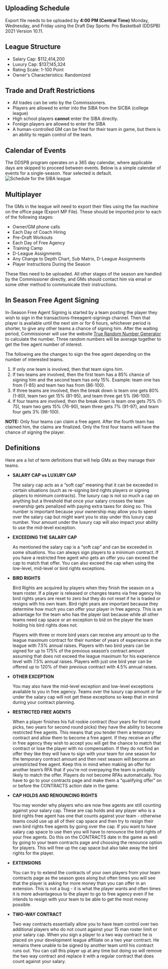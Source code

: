 ## Uploading Schedule

Export file needs to be uploaded by **4:00 PM (Central Time)** Monday, Wednesday, and Friday using the Draft Day Sports: Pro Basketball (DDSPB) 2021 Version 10.11.

## League Structure

- Salary Cap: \$112,414,200
- Luxury Cap: \$137,145,324
- Rating Scale: 1-100 Point
- Owner's Characteristics: Randomized

## Trade and Draft Restrictions

- All trades can be veto by the Commissioners.
- Players are allowed to enter into the SIBA from the SICBA (college league)
- High school players **cannot** enter the SIBA directly.
- Foreign players are allowed to enter the SIBA
- A human-controlled GM can be fired for their team in game, but there is an ability to regain control of the team.

## Calendar of Events

The DDSPB program operates on a 365 day calendar, where applicable days are skipped
to proceed between events. Below is a simple calendar of events for a single-season. Year selected is default.
![Schedule for the SIBA league](schedule.png)

## Multiplayer

The GMs in the league will need to export their files using the fax
machine on the office page (Export MP File). These should be imported
prior to each of the following stages:

- Owner/GM phone calls
- Each Day of Coach Hiring
- Pre-Draft Workouts
- Each Day of Free Agency
- Training Camp
- D-League Assignments
- Any Change to Depth Chart, Sub Matrix, D-League Assignments
- Player Instructions During the Season

These files need to be uploaded. All other stages of the season are
handled by the Commissioner directly, and GMs should contact him via
email or some other method to communicate their instructions.

## In Season Free Agent Signing

In-Season Free Agent Signing is started by a team posting the player they wish to sign in the transactions-freeagent-signings channel. Then that player is available until the next sim or for 6 hours, whichever period is shorter, to give any other teams a chance of signing him. After the waiting period, Commissioner will use the website [True Random Number Generator](http://www.random.org/) to calculate the number. Three random numbers will be average together to get the free agent number of interest.

The following are the changes to sign the free agent depending on the number of interested teams.

1. If only one team is involved, then that team signs him.
2. If two teams are involved, then the first team has a 85% chance of signing him and the second team has only 15%. Example: team one has from (1-85) and team two has from (86-100).
3. If three teams are involved, then the break down is team one gets 80% (1-80), team two get 15% (81-95), and team three get 5% (96-100).
4. If four teams are involved, then the break down is team one gets 75% (1-75), team two gets 15% (76-90), team three gets 7% (91-97), and team four gets 3% (98-100).

**NOTE:** Only four teams can claim a free agent. After the fourth team has
claimed him, the claims are finalized. Only the first four teams will
have the chance of signing the player.

## Definitions

Here are a list of term definitions that will help GMs as they manage their teams.

- **SALARY CAP vs LUXURY CAP**

  The salary cap acts as a “soft cap” meaning that it can be exceeded in
  certain situations (such as re-signing bird rights players or signing
  players to minimum contracts). The luxury cap is not so much a cap on
  anything but a threshold that once your salary crosses the team
  ownership gets penalized with paying extra taxes for doing so. This
  number is important because your ownership may allow you to spend over
  the salary cap but might want you to stay under this luxury cap number.
  Your amount under the luxury cap will also impact your ability to use
  the mid-level exception.

- **EXCEEDING THE SALARY CAP**

  As mentioned the salary cap is a “soft cap” and can be exceeded
  in some situations. You can always sign players to a minimum contract.
  If you have a restricted free agent who gets an offer you can exceed the
  cap to match that offer. You can also exceed the cap when using the
  low-level, mid-level or bird rights exceptions.

- **BIRD RIGHTS**

  Bird Rights are acquired by players when they finish the season
  on a team roster. If a player is released or changes teams via free
  agency his bird rights years are reset to zero but they do not reset if
  he is traded or resigns with his own team. Bird right years are
  important because they determine how much you can offer your player in
  free agency. This is an advantage for the team who has the player last
  because while all other teams need cap space or an exception to bid on
  the player the team holding his bird rights does not.

  Players with three or more bird years can receive any amount up to the
  league maximum contract for their number of years of experience in the
  league with 7.5% annual raises. Players with two bird years can be
  signed for up to 175% of the previous season’s contract amount assuming
  that does not exceed the league maximum for his experience level with
  7.5% annual raises. Players with just one bird year can be offered up to
  120% of their previous contract with 4.5% annual raises.

- **OTHER EXCEPTION**

  You may also have the mid-level exception and low-level exceptions
  available to you in free agency. Teams over the luxury cap amount or far
  under the salary cap will not get these exceptions so keep that in mind
  during your contract planning.

- **RESTRICTED FREE AGENTS**

  When a player finishes his full rookie contract (four years for first
  round picks, two years for second round picks) they have the ability to
  become restricted free agents. This means that you tender them a
  temporary contract and allow them to become a free agent. If they
  receive an offer in free agency they wish to accept you will get the
  chance to match that contract or lose the player with no compensation.
  If they do not find an offer they like they will have to sign with your
  team for one season for the temporary contract amount and then next
  season will become an unrestricted free agent. Keep this in mind when
  making an offer for another team’s RFA that if you’re not overpaying the
  team is probably likely to match the offer. Players do not become RFAs
  automatically. You have to go to your contracts page and make them a
  “qualifying offer” on or before the CONTRACTS action date in the game.

- **CAP HOLDS AND RENOUNCING RIGHTS**

  You may wonder why players who are now free agents are still
  counting against your salary cap. These are cap holds and any player who
  is a bird rights free agent has one that counts against your team -
  otherwise teams could use up all of their cap space and then try to
  resign their own bird rights free agents by going over the cap. If you
  want to have salary cap space to use then you will have to renounce the
  bird rights of your free agents. Do this on the CONTRACTS date in the
  game as well by going to your team contracts page and choosing the
  renounce option for players. This will free up the cap space but also
  take away the bird rights for the player.

- **EXTENSIONS**

  You can try to extend the contracts of your own players from your
  team contracts page as the season goes along but often times you will
  see that the player is asking for more money than you can offer in an
  extension. This is not a bug - it is what the player wants and often
  times it is more advantageous to the player to go to free agency even if
  he intends to resign with your team to be able to get the most money
  possible.

- **TWO-WAY CONTRACT**

  Two way contracts essentially allow you to have
  team control over two additional players who do not count against your
  15 man roster limit or your salary cap. When you sign a player to a two
  way contract he is placed on your development league affiliate on a two
  year contract. He remains there unable to be signed by another team
  until his contract runs out. You can call this player up at any time but
  doing so will remove the two way contract and replace it with a regular
  contract that does count against your salary.
